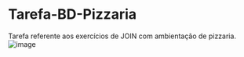 # Tarefa-BD-Pizzaria
Tarefa referente aos exercícios de JOIN com ambientação de pizzaria.
![image](https://github.com/ThomasJanoski/bancodedaos-pizzaria/assets/69875687/20f7e849-0f47-4dd8-8d7c-1c9183f9205f)
